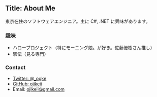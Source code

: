 Title: About Me
---
東京在住のソフトウェアエンジニア。主に C#, .NET に興味があります。

### 趣味
- ハロープロジェクト（特にモーニング娘。が好き。佐藤優樹さん推し）
- 駅伝（見る専門）

### Contact
- [Twitter: @_ogke](https://twitter.com/_ogke)
- [GitHub: ojikeii](https://github.com/ojikeii)
- Email: ojikeii@gmail.com